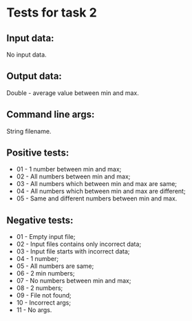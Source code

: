 # Tests for task 2

## Input data: 

No input data.

## Output data:

Double - average value between min and max.

## Command line args: 

String filename.

## Positive tests:

- 01 - 1 number between min and max;
- 02 - All numbers between min and max;
- 03 - All numbers which between min and max are same;
- 04 - All numbers which between min and max are different;
- 05 - Same and different numbers between min and max.

## Negative tests:

- 01 - Empty input file;
- 02 - Input files contains only incorrect data;
- 03 - Input file starts with incorrect data;
- 04 - 1 number;
- 05 - All numbers are same;
- 06 - 2 min numbers;
- 07 - No numbers between min and max;
- 08 - 2 numbers;
- 09 - File not found;
- 10 - Incorrect args;
- 11 - No args.
